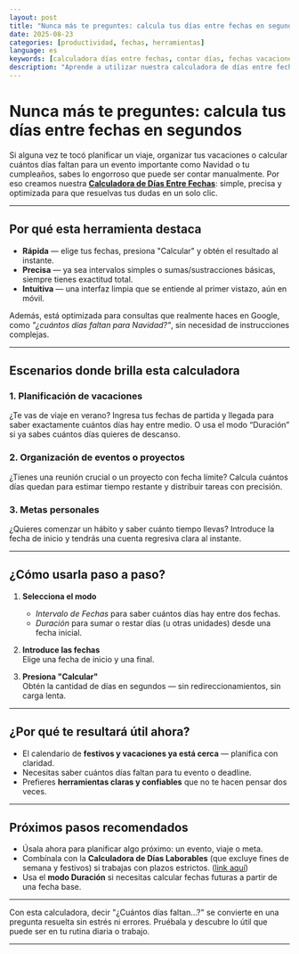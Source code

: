 ```yaml
---
layout: post
title: "Nunca más te preguntes: calcula tus días entre fechas en segundos"
date: 2025-08-23
categories: [productividad, fechas, herramientas]
language: es
keywords: [calculadora días entre fechas, contar días, fechas vacaciones, planificador fechas, herramientas]
description: "Aprende a utilizar nuestra calculadora de días entre fechas para planificar vacaciones, eventos, metas personales o proyectos con precisión y sin complicaciones."
---
```


# Nunca más te preguntes: calcula tus días entre fechas en segundos

Si alguna vez te tocó planificar un viaje, organizar tus vacaciones o calcular cuántos días faltan para un evento importante como Navidad o tu cumpleaños, sabes lo engorroso que puede ser contar manualmente. Por eso creamos nuestra **[Calculadora de Días Entre Fechas](https://www.easydailytools.com/es/days-between-dates-calculator)**: simple, precisa y optimizada para que resuelvas tus dudas en un solo clic.

---

## Por qué esta herramienta destaca

- **Rápida** — elige tus fechas, presiona "Calcular" y obtén el resultado al instante.  
- **Precisa** — ya sea intervalos simples o sumas/sustracciones básicas, siempre tienes exactitud total.  
- **Intuitiva** — una interfaz limpia que se entiende al primer vistazo, aún en móvil.

 Además, está optimizada para consultas que realmente haces en Google, como *"¿cuántos días faltan para Navidad?"*, sin necesidad de instrucciones complejas.

---

## Escenarios donde brilla esta calculadora

### 1. Planificación de vacaciones
¿Te vas de viaje en verano? Ingresa tus fechas de partida y llegada para saber exactamente cuántos días hay entre medio. O usa el modo “Duración” si ya sabes cuántos días quieres de descanso.

### 2. Organización de eventos o proyectos
¿Tienes una reunión crucial o un proyecto con fecha límite? Calcula cuántos días quedan para estimar tiempo restante y distribuir tareas con precisión.

### 3. Metas personales
¿Quieres comenzar un hábito y saber cuánto tiempo llevas? Introduce la fecha de inicio y tendrás una cuenta regresiva clara al instante.

---

## ¿Cómo usarla paso a paso?

1. **Selecciona el modo**  
   - *Intervalo de Fechas* para saber cuántos días hay entre dos fechas.  
   - *Duración* para sumar o restar días (u otras unidades) desde una fecha inicial.

2. **Introduce las fechas**  
   Elige una fecha de inicio y una final.

3. **Presiona "Calcular"**  
   Obtén la cantidad de días en segundos — sin redireccionamientos, sin carga lenta.

---

## ¿Por qué te resultará útil ahora?

- El calendario de **festivos y vacaciones ya está cerca** — planifica con claridad.  
- Necesitas saber cuántos días faltan para tu evento o deadline.  
- Prefieres **herramientas claras y confiables** que no te hacen pensar dos veces.

---

## Próximos pasos recomendados

- Úsala ahora para planificar algo próximo: un evento, viaje o meta.  
- Combínala con la **Calculadora de Días Laborables** (que excluye fines de semana y festivos) si trabajas con plazos estrictos. ([link aquí](https://www.easydailytools.com/es/workday-calculator))  
- Usa el **modo Duración** si necesitas calcular fechas futuras a partir de una fecha base.

---

Con esta calculadora, decir "¿Cuántos días faltan...?" se convierte en una pregunta resuelta sin estrés ni errores. Pruébala y descubre lo útil que puede ser en tu rutina diaria o trabajo.

---
